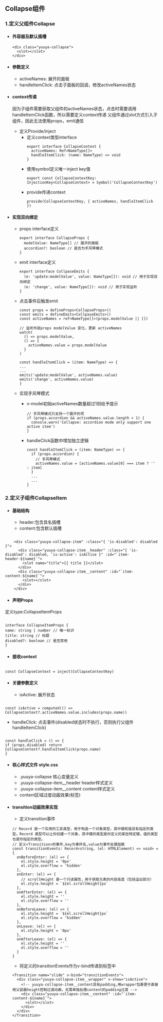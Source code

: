 ## Collapse组件

### 1.定义父组件Collapse

- #### 外容器及默认插槽
  ```
  <div class="yuuya-collapse">
    <slot></slot>
  </div>
  ```
- #### 参数定义
  - activeNames: 展开的面板
  - handleItemClick: 点击子面板的回调，修改activeNames状态
- #### context传递
  因为子组件需要获取父组件的activeNames状态，点击时需要调用handleItemClick函数，所以需要定义context传递
  父组件通过slot方式引入子组件，因此无法使用props，emit通信
  - 定义Provide/inject
    - 定义context类型interface
      ```
      export interface CollapseContext {
        activeNames: Ref<NameType[]>
        handleItemClick: (name: NameType) => void
      }
      ```
    - 使用symbol定义唯一inject key值
      ```
      export const CollapseContextKey: InjectionKey<CollapseContext> = Symbol('CollapseContextKey')
      ```
    - provide传递context
      ```
      provide(CollapseContextKey, { activeNames, handleItemClick })
      ```
- #### 实现双向绑定

  - props interface定义
    ```
    export interface CollapseProps {
      modelValue: NameType[] // 展开的面板
      accordion?: boolean // 是否为手风琴模式
    }
    ```
  - emit interface定义
    ```
    export interface CollpaseEmits {
      (e: 'update:modelValue', value: NameType[]): void // 用于实现双向绑定
      (e: 'change', value: NameType[]): void // 用于实现监听
    }
    ```
  - 点击事件后触发emit

    ```
    const props = defineProps<CollapseProps>()
    const emits = defineEmits<CollpaseEmits>()
    const activeNames = ref<NameType[]>(props.modelValue || [])

    // 监听外部props modelValue 变化，更新 activeNames
    watch(
      () => props.modelValue,
      () => {
        activeNames.value = props.modelValue
      }
    )
    ```

    ```
    const handleItemClick = (item: NameType) => {
    ...
    ...
    emits('update:modelValue', activeNames.value)
    emits('change', activeNames.value)
    }
    ```

  - 实现手风琴模式

    - v-model初始activeNames数量超过1则给予提示
      ```
      // 手风琴模式只支持一个展开的项
      if (props.accordion && activeNames.value.length > 1) {
        console.warn('Collapse: accordion mode only support one active item')
      }
      ```
    - handleClick函数中增加独立逻辑

      ```
      const handleItemClick = (item: NameType) => {
        if (props.accordion) {
          // 手风琴模式
          activeNames.value = [activeNames.value[0] === item ? '' : item]
        }
        ...
        ...
      }

      ```

### 2.定义子组件CollapseItem

- #### 基础结构

  - header:包含具名插槽
  - content:包含默认插槽

```

    <div class="yuuya-collapse-item" :class="{ 'is-disabled': disabled }">
      <div class="yuuya-collapse-item__header" :class="{ 'is-disabled': disabled, 'is-active': isActive }" :id="`item-header-${name}`">
        <slot name="title">{{ title }}</slot>
      </div>
      <div class="yuuya-collapse-item__content" :id="`item-content-${name}`">
        <slot></slot>
      </div>
    </div>

```

- #### 声明Props

定义type:CollapseItemProps

```

interface CollapseItemProps {
name: string | number // 唯一标识
title: string // 标题
disabled?: boolean // 是否禁用
}

```

- #### 接收context

```

const CollapseContext = inject(CollapseContextKey)

```

- #### 关键参数定义

  - isActive: 展开状态

```

const isActive = computed(() => CollapseContext?.activeNames.value.includes(props.name))

```

- handleClick: 点击事件(disabled状态时不执行，否则执行父组件handleItemClick)

```

const handleClick = () => {
if (props.disabled) return
CollapseContext?.handleItemClick(props.name)
}

```

- #### 核心样式文件 style.css
  - .yuuya-collapse 核心变量定义
  - .yuuya-collapse-item\_\_header header样式定义
  - .yuuya-collapse-item\_\_content content样式定义
  - content区域过度动画效果(<transition>标签)
- #### transition动画效果实现
  - 定义transition事件
  ```
  // Record 是一个实用的工具类型，用于构造一个对象类型，其中键和值具有指定的类型。Record 类型可以让你创建一个对象，其中键的类型是你定义的某些特定键，值的类型也是你指定的类型。
  // 定义<Transition>的事件,key为事件名,value为事件处理函数
  const transitionEvents: Record<string, (el: HTMLElement) => void> = {
    onBeforeEnter: (el) => {
      el.style.height = '0px'
      el.style.overflow = 'hidden'
    },
    onEnter: (el) => {
      // scrollHeight 是一个只读属性，用于获取元素的内容高度（包括溢出部分）
      el.style.height = `${el.scrollHeight}px`
    },
    onAfterEnter: (el) => {
      el.style.height = ''
      el.style.overflow = ''
    },
    onBeforeLeave: (el) => {
      el.style.height = `${el.scrollHeight}px`
      el.style.overflow = 'hidden'
    },
    onLeave: (el) => {
      el.style.height = '0px'
    },
    onAfterLeave: (el) => {
      el.style.height = ''
      el.style.overflow = ''
    }
  }
  ```
  - 将定义的transitionEvents作为v-bind传递到<Transition>标签中
  ```
  <Transition name="slide" v-bind="transitionEvents">
    <div class="yuuya-collapse-item__wrapper" v-show="isActive">
      <!-- yuuya-collapse-item__content具有padding,用wrapper包裹便于直接用父容器height控制过渡动画，无需单独处理content的padding过渡 -->
      <div class="yuuya-collapse-item__content" :id="`item-content-${name}`">
        <slot></slot>
      </div>
    </div>
  </Transition>
  ```
